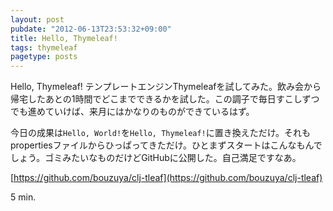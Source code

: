 ```yaml
---
layout: post
pubdate: "2012-06-13T23:53:32+09:00"
title: Hello, Thymeleaf!
tags: thymeleaf
pagetype: posts
---
```

Hello, Thymeleaf! テンプレートエンジンThymeleafを試してみた。飲み会から帰宅したあとの1時間でどこまでできるかを試した。この調子で毎日すこしずつでも進めていけば、来月にはかなりのものができているはず。

今日の成果は`Hello, World!`を`Hello, Thymeleaf!`に置き換えただけ。それもpropertiesファイルからひっぱってきただけ。ひとまずスタートはこんなもんでしょう。ゴミみたいなものだけどGitHubに公開した。自己満足ですなあ。

[https://github.com/bouzuya/clj-tleaf](https://github.com/bouzuya/clj-tleaf)

5 min.
